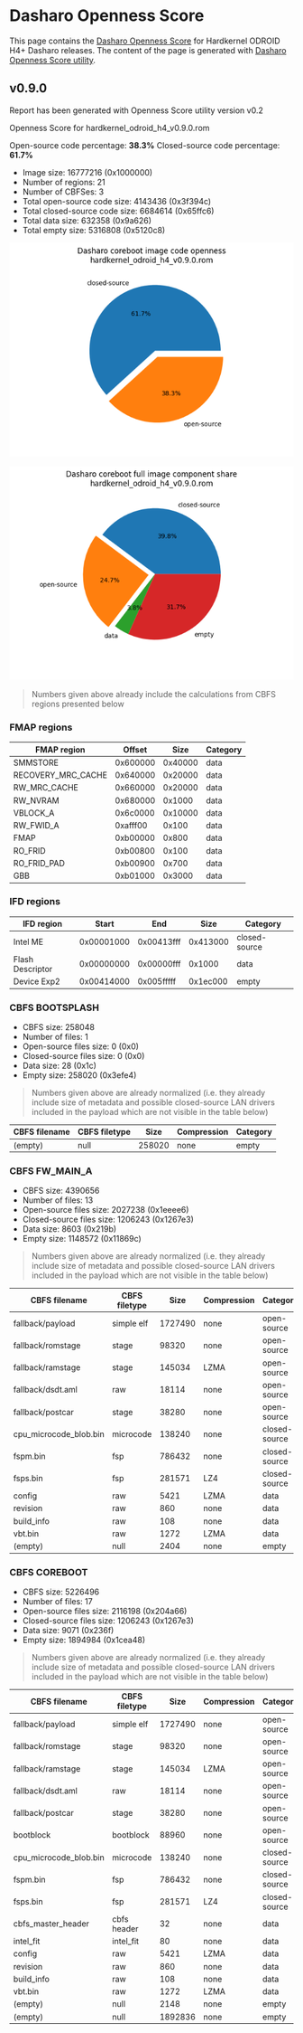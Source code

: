 # Dasharo Openness Score

This page contains the [Dasharo Openness
Score](../../glossary.md#dasharo-openness-score) for Hardkernel ODROID H4+
Dasharo releases. The content of the page is generated with [Dasharo Openness
Score utility](https://github.com/Dasharo/Openness-Score).

## v0.9.0

Report has been generated with Openness Score utility version v0.2

Openness Score for hardkernel_odroid_h4_v0.9.0.rom

Open-source code percentage: **38.3%**
Closed-source code percentage: **61.7%**

* Image size: 16777216 (0x1000000)
* Number of regions: 21
* Number of CBFSes: 3
* Total open-source code size: 4143436 (0x3f394c)
* Total closed-source code size: 6684614 (0x65ffc6)
* Total data size: 632358 (0x9a626)
* Total empty size: 5316808 (0x5120c8)

![](hardkernel_odroid_h4_v0.9.0.rom_openness_chart.png)

![](hardkernel_odroid_h4_v0.9.0.rom_openness_chart_full_image.png)

> Numbers given above already include the calculations from CBFS regions
> presented below

### FMAP regions

| FMAP region | Offset | Size | Category |
| ----------- | ------ | ---- | -------- |
| SMMSTORE | 0x600000 | 0x40000 | data |
| RECOVERY_MRC_CACHE | 0x640000 | 0x20000 | data |
| RW_MRC_CACHE | 0x660000 | 0x20000 | data |
| RW_NVRAM | 0x680000 | 0x1000 | data |
| VBLOCK_A | 0x6c0000 | 0x10000 | data |
| RW_FWID_A | 0xafff00 | 0x100 | data |
| FMAP | 0xb00000 | 0x800 | data |
| RO_FRID | 0xb00800 | 0x100 | data |
| RO_FRID_PAD | 0xb00900 | 0x700 | data |
| GBB | 0xb01000 | 0x3000 | data |

### IFD regions

| IFD region | Start | End | Size | Category |
| -------------- | ----- | --- | ---- | -------- |
| Intel ME | 0x00001000 | 0x00413fff | 0x413000 | closed-source |
| Flash Descriptor | 0x00000000 | 0x00000fff | 0x1000 | data |
| Device Exp2 | 0x00414000 | 0x005fffff | 0x1ec000 | empty |

### CBFS BOOTSPLASH

* CBFS size: 258048
* Number of files: 1
* Open-source files size: 0 (0x0)
* Closed-source files size: 0 (0x0)
* Data size: 28 (0x1c)
* Empty size: 258020 (0x3efe4)

> Numbers given above are already normalized (i.e. they already include size
> of metadata and possible closed-source LAN drivers included in the payload
> which are not visible in the table below)

| CBFS filename | CBFS filetype | Size | Compression | Category |
| ------------- | ------------- | ---- | ----------- | -------- |
| (empty) | null | 258020 | none | empty |

### CBFS FW_MAIN_A

* CBFS size: 4390656
* Number of files: 13
* Open-source files size: 2027238 (0x1eeee6)
* Closed-source files size: 1206243 (0x1267e3)
* Data size: 8603 (0x219b)
* Empty size: 1148572 (0x11869c)

> Numbers given above are already normalized (i.e. they already include size
> of metadata and possible closed-source LAN drivers included in the payload
> which are not visible in the table below)

| CBFS filename | CBFS filetype | Size | Compression | Category |
| ------------- | ------------- | ---- | ----------- | -------- |
| fallback/payload | simple elf | 1727490 | none | open-source |
| fallback/romstage | stage | 98320 | none | open-source |
| fallback/ramstage | stage | 145034 | LZMA | open-source |
| fallback/dsdt.aml | raw | 18114 | none | open-source |
| fallback/postcar | stage | 38280 | none | open-source |
| cpu_microcode_blob.bin | microcode | 138240 | none | closed-source |
| fspm.bin | fsp | 786432 | none | closed-source |
| fsps.bin | fsp | 281571 | LZ4 | closed-source |
| config | raw | 5421 | LZMA | data |
| revision | raw | 860 | none | data |
| build_info | raw | 108 | none | data |
| vbt.bin | raw | 1272 | LZMA | data |
| (empty) | null | 2404 | none | empty |

### CBFS COREBOOT

* CBFS size: 5226496
* Number of files: 17
* Open-source files size: 2116198 (0x204a66)
* Closed-source files size: 1206243 (0x1267e3)
* Data size: 9071 (0x236f)
* Empty size: 1894984 (0x1cea48)

> Numbers given above are already normalized (i.e. they already include size
> of metadata and possible closed-source LAN drivers included in the payload
> which are not visible in the table below)

| CBFS filename | CBFS filetype | Size | Compression | Category |
| ------------- | ------------- | ---- | ----------- | -------- |
| fallback/payload | simple elf | 1727490 | none | open-source |
| fallback/romstage | stage | 98320 | none | open-source |
| fallback/ramstage | stage | 145034 | LZMA | open-source |
| fallback/dsdt.aml | raw | 18114 | none | open-source |
| fallback/postcar | stage | 38280 | none | open-source |
| bootblock | bootblock | 88960 | none | open-source |
| cpu_microcode_blob.bin | microcode | 138240 | none | closed-source |
| fspm.bin | fsp | 786432 | none | closed-source |
| fsps.bin | fsp | 281571 | LZ4 | closed-source |
| cbfs_master_header | cbfs header | 32 | none | data |
| intel_fit | intel_fit | 80 | none | data |
| config | raw | 5421 | LZMA | data |
| revision | raw | 860 | none | data |
| build_info | raw | 108 | none | data |
| vbt.bin | raw | 1272 | LZMA | data |
| (empty) | null | 2148 | none | empty |
| (empty) | null | 1892836 | none | empty |
